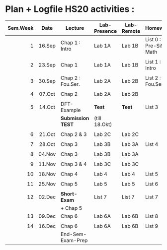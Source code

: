 Plan + Logfile HS20 activities :
================================

| Sem.Week | Date   | Lecture              |  Lab-Presence  |  Lab-Remote |    Homework  |
| --------:|:------:|----------------------| ---------------|-------------|--------------|
|    1     | 16.Sep | Chap 1 : Intro       | Lab 1A         |  Lab 1B     |  List 0 : Pre-SiSy Math |
|          |        |                      |                |             |                         |
|    2     | 23.Sep | Chap 1               | Lab 1A         |  Lab 1B     |  List 1 : Intro         |
|          |        |                      |                |             |                         |
|    3     | 30.Sep | Chap 2 : Fou.Ser.    | Lab 2A         |  Lab 2B     |  List 2 : Fou.Ser.      |
|          |        |                      |                |             |                         |
|    4     | 07.Oct | Chap 2               | Lab 2A         |  Lab 2B     |                         |
|          |        |                      |                |             |                         |
|    5     | 14.Oct | DFT-Example          |**Test**        |**Test**     |  List 3                 |
|          |        | **Submission TEST**  | (till 18.Okt)  |             |                         |
|          |        |                      |                |             |                         |
|    6     | 21.Oct |  Chap 2 & 3          | Lab 2C         |  Lab 2C     |                         |
|          |        |                      |                |             |                         |
|    7     | 28.Oct |  Chap 3              | Lab 3B         |  Lab 3A     |  List 4                 |
|          |        |                      |                |             |                         |
|    8     | 04.Nov |  Chap 3              | Lab 3B         |  Lab 3A     |                         |
|          |        |                      |                |             |                         |
|    9     | 11.Nov | Chap 3 & 4           | Lab 3C         |  Lab 3C     |                         |
|          |        |                      |                |             |                         |
|   10     | 18.Nov | Chap 4               | Lab 4          |  Lab 4      |  List 5                 |
|          |        |                      |                |             |                         |
|   11     | 25.Nov | Chap 5               | Lab 5          |  Lab 5      |  List 6                 |
|          |        |                      |                |             |                         |
|   12     | 02.Dec | **Short-Exam**       | List 7         | List 7      |  List 7                 |
|          |        | + Chap 5             |                |             |                         |
|   13     | 09.Dec | Chap 6               | Lab 6A         |   Lab 6B    |  List 8                 |
|          |        |                      |                |             |                         |
|   14     | 16.Dec | Chap 6               | Lab 6A         |   Lab 6B    |  List 9                 |
|          |        | End-Sem-Exam-Prep    |                |             |                         |
